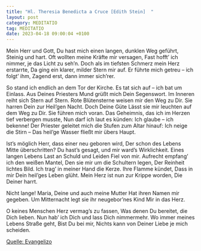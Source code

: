 ```yaml
---
title: "Hl. Theresia Benedicta a Cruce [Edith Stein]  "
layout: post
category: MEDITATIO
tag: MEDITATIO
date: 2023-04-18 09:00:04 +0100
---
```

Mein Herr und Gott,
Du hast mich einen langen, dunklen Weg geführt,
Steinig und hart.
Oft wollten meine Kräfte mir versagen,
Fast hofft’ ich nimmer, je das Licht zu seh’n.
Doch als im tiefsten Schmerz mein Herz erstarrte,
Da ging ein klarer, milder Stern mir auf.
Er führte mich getreu – ich folgt’ ihm,
Zagend erst, dann immer sich’rer.<!--more-->

So stand ich endlich an dem Tor der Kirche.
Es tat sich auf – ich bat um Einlass.
Aus Deines Priesters Mund grüßt mich Dein Segenswort.
Im Inneren reiht sich Stern auf Stern.
Rote Blütensterne weisen mir den Weg zu Dir.
Sie harren Dein zur Heil’gen Nacht.
Doch Deine Güte
Lässt sie mir leuchten auf dem Weg zu Dir.
Sie führen mich voran.
Das Geheimnis, das ich im Herzen tief verbergen musste,
Nun darf ich laut es künden:
Ich glaube – ich bekenne!
Der Priester geleitet mich die Stufen zum Altar hinauf:
Ich neige die Stirn –
Das heil’ge Wasser fließt mir übers Haupt. 

Ist’s möglich Herr, dass einer neu geboren wird,
Der schon des Lebens Mitte überschritten?
Du hast’s gesagt, und mir ward’s Wirklichkeit.
Eines langen Lebens Last an Schuld und Leiden
Fiel von mir.
Aufrecht empfang’ ich den weißen Mantel,
Den sie mir um die Schultern legen,
Der Reinheit lichtes Bild.
Ich trag’ in meiner Hand die Kerze.
Ihre Flamme kündet,
Dass in mir Dein heil’ges Leben glüht.
Mein Herz ist nun zur Krippe worden,
Die Deiner harrt. 

Nicht lange!
Maria, Deine und auch meine Mutter
Hat ihren Namen mir gegeben.
Um Mitternacht legt sie ihr neugebor’nes Kind
Mir in das Herz. 

O keines Menschen Herz vermag’s zu fassen,
Was denen Du bereitet, die Dich lieben.
Nun hab’ ich Dich und lass Dich nimmermehr.
Wo immer meines Lebens Straße geht,
Bist Du bei mir,
Nichts kann von Deiner Liebe je mich scheiden. 

[Quelle: Evangelizo](https://evangeliumtagfuertag.org/DE/gospel)